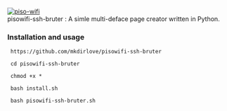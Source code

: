 <h align="center">
  <br>
  <a href="https://github.com/mkdirlove/pisowifi-ssh-bruter"><img src="https://raw.githubusercontent.com/mkdirlove/pisowifi-ssh-bruter/main/piso-wifi.gif" alt="piso-wifi"></a>
  <br>
  pisowifi-ssh-bruter : A simle multi-deface page creator written in Python.
  <br>
</h>

### Installation and usage

```
 https://github.com/mkdirlove/pisowifi-ssh-bruter
```
```
 cd pisowifi-ssh-bruter
```
```
 chmod +x *
```
```
 bash install.sh
```
```
 bash pisowifi-ssh-bruter.sh
```
